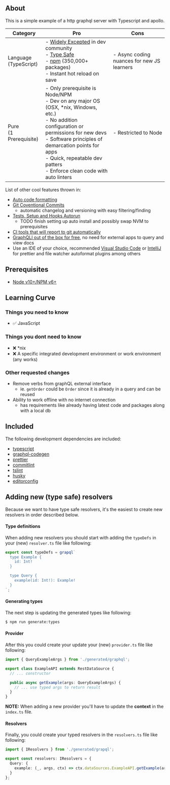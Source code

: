 ## About

This is a simple example of a http graphql server with Typescript and apollo. 

| Category  | Pro | Cons |
| ------------- | ------------- | ------------- |
| Language<br />(TypeScript)  | - [Widely Excepted](https://trends.google.com/trends/explore?geo=US&q=%2Fm%2F02p97,%2Fm%2F07sbkfb,%2Fm%2F05z1_,%2Fm%2F03yb8hb) in dev community <br />- [Type Safe](https://en.wikipedia.org/wiki/Type_safety) <br />- [npm](https://www.npmjs.com/) (350,000+ packages) <br /> - Instant hot reload on save   |  - Async coding nuances for new JS learners  |
| Pure<br />(1 Prerequisite)  | - Only prerequisite is Node/NPM <br /> - Dev on any major OS (OSX, *nix, Windows, etc.) <br /> - No addition configuration or permissions for new devs <br /> - Software principles of demarcation points for apps <br /> - Quick, repeatable dev patters <br /> - Enforce clean code with auto linters | - Restricted to Node  |

List of other cool features thrown in:
- [Auto code formatting](https://prettier.io/docs/en/)
- [Git Coventional Commits](https://www.conventionalcommits.org/en/v1.0.0-beta.2/#summary)
    - automatic changelog and versioning with easy filtering/finding
- [Tests, Setup and Hooks Autorun](https://www.npmjs.com/package/husky)
    - TODO finish setting up auto install and possibly swap NVM to prerequisites
- [CI tools that will report to git automatically](https://circleci.com/)
- [GraphQLI out of the box for free](https://www.apollographql.com/docs/apollo-server/#:~:text=Apollo%20Server%20provides%3A,you%20to%20ship%20features%20faster), no need for external apps to query and view docs
- Use an IDE of your choice, recommended [Visual Studio Code](https://code.visualstudio.com/) or [IntelliJ](https://www.jetbrains.com/idea/) for prettier and file watcher autoformat plugins among others
    
## Prerequisites
- [Node v10+/NPM v6+](https://nodejs.org/en/)

## Learning Curve
### Things you need to know
- :white_check_mark: JavaScript <br />

### Things you dont need to know
- :x:  *nix <br />
- :x: A specific integrated development environment or work environment (any works)  <br />

### Other requested changes
- Remove verbs from graphQL external interface
    - ie. `getOrder` could be `Order` since it is already in a query and can be reused
- Ability to work offline with no internet connection
    - has requirements like already having latest code and packages along with a local db

## Included

The following development dependencies are included:

- [typescript](https://github.com/Microsoft/TypeScript)
- [graphql-codegen](https://github.com/dotansimha/graphql-code-generator)
- [prettier](https://github.com/prettier/prettier)
- [commitlint](https://github.com/marionebl/commitlint)
- [tslint](https://github.com/palantir/tslint)
- [husky](https://github.com/typicode/husky)
- [editorconfig](https://editorconfig.org/)

## Adding new (type safe) resolvers

Because we want to have type safe resolvers, it's the easiest to create new resolvers in order described below.

#### Type definitions

When adding new resolvers you should start with adding the `typeDefs` in your (new) `resolver.ts` file like following:

```ts
export const typeDefs = grapql`
  type Example {
    id: Int!
  }

  type Query {
    example(id: Int!): Example!
  }
`;
```

#### Generating types

The next step is updating the generated types like following:

```bash
$ npm run generate:types
```

#### Provider

After this you could create your update your (new) `provider.ts` file like following:

```ts
import { QueryExampleArgs } from './generated/graphql';

export class ExampleAPI extends RestDataSource {
  // ... constructor

  public async getExample(args: QueryExampleArgs) {
    // ... use typed args to return result
  }
}
```

**NOTE:** When adding a new provider you'll have to update the **context** in the `index.ts` file.

#### Resolvers

Finally, you could create your typed resolvers in the `resolvers.ts` file like following:

```ts
import { IResolvers } from './generated/grapql';

export const resolvers: IResolvers = {
  Query: {
    example: (_, args, ctx) => ctx.dataSources.ExampleAPI.getExample(args)
  }
};
```


